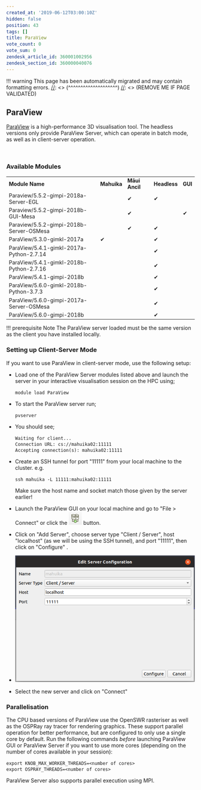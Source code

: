 ```yaml
---
created_at: '2019-06-12T03:00:10Z'
hidden: false
position: 43
tags: []
title: ParaView
vote_count: 0
vote_sum: 0
zendesk_article_id: 360001002956
zendesk_section_id: 360000040076
---
```




[//]: <> (REMOVE ME IF PAGE VALIDATED)
[//]: <> (vvvvvvvvvvvvvvvvvvvv)
!!! warning
    This page has been automatically migrated and may contain formatting errors.
[//]: <> (^^^^^^^^^^^^^^^^^^^^)
[//]: <> (REMOVE ME IF PAGE VALIDATED)

## ParaView

[ParaView](https://www.paraview.org/) is a high-performance 3D
visualisation tool. The headless versions only provide ParaView Server,
which can operate in batch mode, as well as in client-server operation.

 

### Available Modules

|                                           |             |                |              |         |
|-------------------------------------------|-------------|----------------|--------------|---------|
| **Module Name**                           | **Mahuika** | **Māui Ancil** | **Headless** | **GUI** |
| Paraview/5.5.2-gimpi-2018a-Server-EGL     |             | ✔              | ✔            |         |
| Paraview/5.5.2-gimpi-2018b-GUI-Mesa       |             | ✔              |              | ✔       |
| Paraview/5.5.2-gimpi-2018b-Server-OSMesa  |             | ✔              | ✔            |         |
| ParaView/5.3.0-gimkl-2017a                | ✔           |                | ✔            |         |
| ParaView/5.4.1-gimkl-2017a-Python-2.7.14  |             |                | ✔            |         |
| ParaView/5.4.1-gimkl-2018b-Python-2.7.16  |             |                | ✔            |         |
| ParaView/5.4.1-gimpi-2018b                |             |                | ✔            |         |
| ParaView/5.6.0-gimkl-2018b-Python-3.7.3   |             |                | ✔            |         |
| ParaView/5.6.0-gimpi-2017a-Server-OSMesa  |             |                | ✔            |         |
| ParaView/5.6.0-gimpi-2018b                |             |                | ✔            |         |
!!! prerequisite Note
     The ParaView server loaded must be the same version as the client you
     have installed locally.



### Setting up Client-Server Mode

If you want to use ParaView in client-server mode, use the following
setup:

-   Load one of the ParaView Server modules listed above and launch the
    server in your interactive visualisation session on the HPC using;

    ``` sl
    module load ParaView
    ```

<!-- -->

-   To start the ParaView server run;  

    ``` sl
    pvserver
    ```

-   You should see;

    ``` sl
    Waiting for client...
    Connection URL: cs://mahuika02:11111
    Accepting connection(s): mahuika02:11111
    ```

<!-- -->

-   Create an SSH tunnel for port "11111" from your local machine to the
    cluster. e.g.

    ``` sl
    ssh mahuika -L 11111:mahuika02:11111
    ```

    Make sure the host name and socket match those given by the server
    earlier!

-   Launch the ParaView GUI on your local machine and go to "File &gt;
    Connect" or click
    the ![mceclip0.png](../../assets/images/ParaView.png) button.

-   Click on "Add Server", choose server type "Client / Server", host
    "localhost" (as we will be using the SSH tunnel), and port "11111",
    then click on "Configure" .

-   ![mceclip1.png](../../assets/images/ParaView_0.png)

-   Select the new server and click on "Connect"

### Parallelisation

The CPU based versions of ParaView use the OpenSWR rasteriser as well as
the OSPRay ray tracer for rendering graphics. These support parallel
operation for better performance, but are configured to only use a
single core by default. Run the following commands *before* launching
ParaView GUI or ParaView Server if you want to use more cores (depending
on the number of cores available in your session):

``` sl
export KNOB_MAX_WORKER_THREADS=<number of cores>
export OSPRAY_THREADS=<number of cores>
```

ParaView Server also supports parallel execution using MPI.